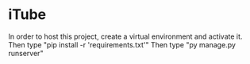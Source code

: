 # iTube
In order to host this project, create a virtual environment and activate it.
Then type "pip install -r 'requirements.txt'"
Then type "py manage.py runserver"
